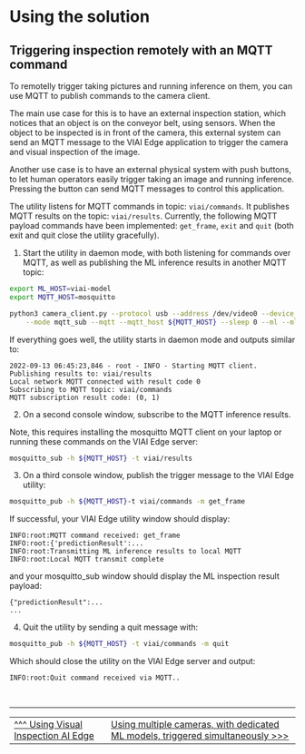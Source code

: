 # Using the solution

## Triggering inspection remotely with an MQTT command

To remotelly trigger taking pictures and running inference on them, you can use MQTT to publish commands to the camera client. 

The main use case for this is to have an external inspection station, which notices that an object is on the conveyor belt, using sensors. When the object to be inspected is in front of the camera, this external system can send an MQTT message to the VIAI Edge application to trigger the camera and visual inspection of the image.

Another use case is to have an external physical system with push buttons, to let human operators easily trigger taking an image and running inference. Pressing the button can send MQTT messages to control this application.

The utility listens for MQTT commands in topic: `viai/commands`. It publishes MQTT results on the topic: `viai/results`. Currently, the following MQTT payload commands have been implemented: `get_frame`, `exit` and `quit` (both exit and quit close the utility gracefully).


1. Start the utility in daemon mode, with both listening for commands over MQTT, as well as publishing the ML inference results in another MQTT topic:

```bash
export ML_HOST=viai-model
export MQTT_HOST=mosquitto

python3 camera_client.py --protocol usb --address /dev/video0 --device_id 'usbcam' \
    --mode mqtt_sub --mqtt --mqtt_host ${MQTT_HOST} --sleep 0 --ml --ml_host ${ML_HOST}
```

If everything goes well, the utility starts in daemon mode and outputs similar to:

```
2022-09-13 06:45:23,846 - root - INFO - Starting MQTT client. Publishing results to: viai/results
Local network MQTT connected with result code 0
Subscribing to MQTT topic: viai/commands
MQTT subscription result code: (0, 1)
```

2. On a second console window, subscribe to the MQTT inference results. 

Note, this requires installing the mosquitto MQTT client on your laptop or running these commands on the VIAI Edge server:

```bash
mosquitto_sub -h ${MQTT_HOST} -t viai/results
```

3. On a third console window, publish the trigger message to the VIAI Edge utility:

```bash
mosquitto_pub -h ${MQTT_HOST}-t viai/commands -m get_frame
```

If successful, your VIAI Edge utility window should display:

```
INFO:root:MQTT command received: get_frame
INFO:root:{'predictionResult':...
INFO:root:Transmitting ML inference results to local MQTT
INFO:root:Local MQTT transmit complete
```

and your mosquitto_sub window should display the ML inspection result payload:

```
{"predictionResult":...
...
```

4. Quit the utility by sending a quit message with:

```bash
mosquitto_pub -h ${MQTT_HOST} -t viai/commands -m quit
```

Which should close the utility on the VIAI Edge server and output:

```
INFO:root:Quit command received via MQTT..
```


</br>

___

<table width="100%">
<tr><td><a href="./useviai.md">^^^ Using Visual Inspection AI Edge</td><td><a href="./usingmultiplecameras.md">Using multiple cameras, with dedicated ML models, triggered simultaneously >>></td></tr>
</table>



 